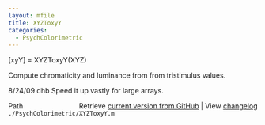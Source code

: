 ```yaml
---
layout: mfile
title: XYZToxyY
categories:
  - PsychColorimetric
---
```


\[xyY\] = XYZToxyY\(XYZ\)

Compute chromaticity and luminance from
from tristimulus values.

8/24/09  dhb  Speed it up vastly for large arrays.


<div class="code_header" style="text-align:right;">
  <span style="float:left;">Path&nbsp;&nbsp;</span> <span class="counter">Retrieve <a href=
  "https://raw.github.com/Psychtoolbox-3/Psychtoolbox-3/beta/./PsychColorimetric/XYZToxyY.m">current version from GitHub</a> | View <a href=
  "https://github.com/Psychtoolbox-3/Psychtoolbox-3/commits/beta/./PsychColorimetric/XYZToxyY.m">changelog</a></span>
</div>
<div class="code">
  <code>./PsychColorimetric/XYZToxyY.m</code>
</div>
